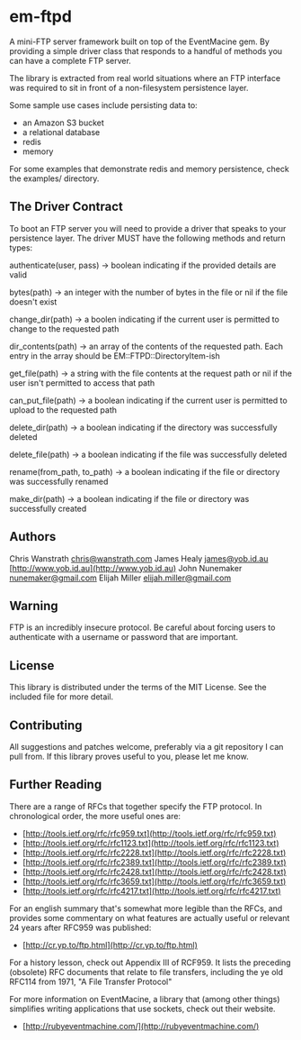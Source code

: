 # em-ftpd

A mini-FTP server framework built on top of the EventMacine gem. By providing a
simple driver class that responds to a handful of methods you can have a
complete FTP server.

The library is extracted from real world situations where an FTP interface was
required to sit in front of a non-filesystem persistence layer.

Some sample use cases include persisting data to:

* an Amazon S3 bucket
* a relational database
* redis
* memory

For some examples that demonstrate redis and memory persistence, check the
examples/ directory.

## The Driver Contract

To boot an FTP server you will need to provide a driver that speaks to your
persistence layer. The driver MUST have the following methods and return types:

  authenticate(user, pass)
  -> boolean indicating if the provided details are valid

  bytes(path)
  -> an integer with the number of bytes in the file or nil if the file
     doesn't exist

  change_dir(path)
  -> a boolen indicating if the current user is permitted to change to the
     requested path

  dir_contents(path)
  -> an array of the contents of the requested path. Each entry in the array
     should be EM::FTPD::DirectoryItem-ish

  get_file(path)
  -> a string with the file contents at the request path or nil if the
     user isn't permitted to access that path

  can_put_file(path)
  -> a boolean indicating if the current user is permitted to upload to the
    requested path

  delete_dir(path)
  -> a boolean indicating if the directory was successfully deleted

  delete_file(path)
  -> a boolean indicating if the file was successfully deleted

  rename(from_path, to_path)
  -> a boolean indicating if the file or directory was successfully renamed

  make_dir(path)
  -> a boolean indicating if the file or directory was successfully created


## Authors

Chris Wanstrath <chris@wanstrath.com>
James Healy <james@yob.id.au> [http://www.yob.id.au](http://www.yob.id.au)
John Nunemaker <nunemaker@gmail.com>
Elijah Miller <elijah.miller@gmail.com>

## Warning

FTP is an incredibly insecure protocol. Be careful about forcing users to authenticate
with a username or password that are important.

## License

This library is distributed under the terms of the MIT License. See the included file for
more detail.

## Contributing

All suggestions and patches welcome, preferably via a git repository I can pull from.
If this library proves useful to you, please let me know.

## Further Reading

There are a range of RFCs that together specify the FTP protocol. In chronological
order, the more useful ones are:

- [http://tools.ietf.org/rfc/rfc959.txt](http://tools.ietf.org/rfc/rfc959.txt)
- [http://tools.ietf.org/rfc/rfc1123.txt](http://tools.ietf.org/rfc/rfc1123.txt)
- [http://tools.ietf.org/rfc/rfc2228.txt](http://tools.ietf.org/rfc/rfc2228.txt)
- [http://tools.ietf.org/rfc/rfc2389.txt](http://tools.ietf.org/rfc/rfc2389.txt)
- [http://tools.ietf.org/rfc/rfc2428.txt](http://tools.ietf.org/rfc/rfc2428.txt)
- [http://tools.ietf.org/rfc/rfc3659.txt](http://tools.ietf.org/rfc/rfc3659.txt)
- [http://tools.ietf.org/rfc/rfc4217.txt](http://tools.ietf.org/rfc/rfc4217.txt)

For an english summary that's somewhat more legible than the RFCs, and provides
some commentary on what features are actually useful or relevant 24 years after
RFC959 was published:

- [http://cr.yp.to/ftp.html](http://cr.yp.to/ftp.html)

For a history lesson, check out Appendix III of RCF959. It lists the preceding
(obsolete) RFC documents that relate to file transfers, including the ye old
RFC114 from 1971, "A File Transfer Protocol"

For more information on EventMacine, a library that (among other things) simplifies
writing applications that use sockets, check out their website.

- [http://rubyeventmachine.com/](http://rubyeventmachine.com/)
